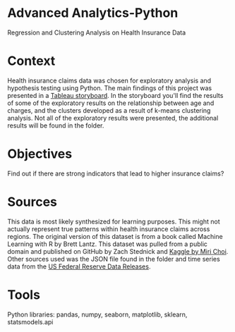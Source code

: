 # Advanced Analytics-Python 
Regression and Clustering Analysis on Health Insurance Data

# Context
Health insurance claims data was chosen for exploratory analysis and hypothesis testing using Python. The main findings of this project was presented in a [Tableau storyboard](https://public.tableau.com/views/HealthInsuranceClaims-Storyboard/HealthInsuranceClaims?:language=en-US&publish=yes&:display_count=n&:origin=viz_share_link). In the storyboard you'll find the results of some of the exploratory results on the relationship between age and charges, and the clusters developed as a result of k-means clustering analysis. Not all of the exploratory results were presented, the additional results will be found in the folder. 

# Objectives
Find out if there are strong indicators that lead to higher insurance claims? 

# Sources
This data is most likely synthesized for learning purposes. This might not actually represent true patterns within health insurance claims across regions. The original version of this dataset is from a book called Machine Learning with R by Brett Lantz. This dataset was pulled from a public domain and published on GitHub by Zach Stednick and [Kaggle by Miri Choi](https://www.kaggle.com/datasets/mirichoi0218/insurance). 
Other sources used was the JSON file found in the folder and time series data from the [US Federal Reserve Data Releases](https://data.nasdaq.com/data/FED/FA583155005_Q-insurance-companies-and-pension-funds-prepayment-of-insurance-premiums-and-reserves-for-outstanding-claims-liability-ima-quarterly-transactions-sa).

# Tools
Python libraries: pandas, numpy, seaborn, matplotlib, sklearn, statsmodels.api
